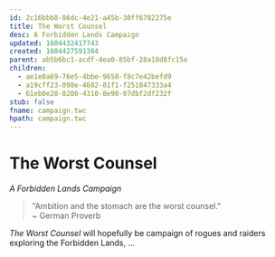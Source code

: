 ```yaml
---
id: 2c16bbb8-86dc-4e21-a45b-30ff6782275e
title: The Worst Counsel
desc: A Forbidden Lands Campaign
updated: 1604432417743
created: 1604427591384
parent: ab5b6bc1-acdf-4ea0-85bf-28a18d8fc15e
children:
  - ae1e0a69-76e5-4bbe-9650-f8c7e42befd9
  - a19cff23-098e-4682-81f1-f251847333a4
  - 61eb0e28-8280-4310-8e90-07dbf2df232f
stub: false
fname: campaign.twc
hpath: campaign.twc
---
```

# The Worst Counsel

_A Forbidden Lands Campaign_

> "Ambition and the stomach are the worst counsel." <br> ~ German Proverb

_The Worst Counsel_ will hopefully be campaign of rogues and raiders exploring the Forbidden Lands, ...

